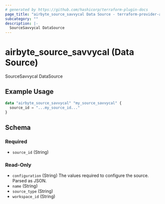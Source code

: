 ```yaml
---
# generated by https://github.com/hashicorp/terraform-plugin-docs
page_title: "airbyte_source_savvycal Data Source - terraform-provider-airbyte"
subcategory: ""
description: |-
  SourceSavvycal DataSource
---
```


# airbyte_source_savvycal (Data Source)

SourceSavvycal DataSource

## Example Usage

```terraform
data "airbyte_source_savvycal" "my_source_savvycal" {
  source_id = "...my_source_id..."
}
```

<!-- schema generated by tfplugindocs -->
## Schema

### Required

- `source_id` (String)

### Read-Only

- `configuration` (String) The values required to configure the source. Parsed as JSON.
- `name` (String)
- `source_type` (String)
- `workspace_id` (String)


